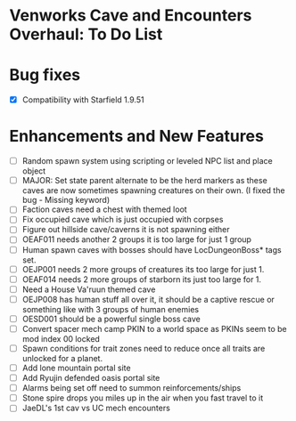 # Venworks Cave and Encounters Overhaul: To Do List

# Bug fixes
- [X] Compatibility with Starfield 1.9.51

# Enhancements and New Features
- [ ] Random spawn system using scripting or leveled NPC list and place object
- [ ] MAJOR: Set state parent alternate to be the herd markers as these caves are now sometimes spawning creatures on their own. (I fixed the bug - Missing keyword)
- [ ] Faction caves need a chest with themed loot
- [ ] Fix occupied cave which is just occupied with corpses
- [ ] Figure out hillside cave/caverns it is not spawning either
- [ ] OEAF011 needs another 2 groups it is too large for just 1 group
- [ ] Human spawn caves with bosses should have LocDungeonBoss* tags set.
- [ ] OEJP001 needs 2 more groups of creatures its too large for just 1.
- [ ] OEAF014 needs 2 more groups of starborn its just too large for 1.
- [ ] Need a House Va'ruun themed cave
- [ ] OEJP008 has human stuff all over it, it should be a captive rescue or something like with 3 groups of human enemies
- [ ] OESD001 should be a powerful single boss cave
- [ ] Convert spacer mech camp PKIN to a world space as PKINs seem to be mod index 00 locked
- [ ] Spawn conditions for trait zones need to reduce once all traits are unlocked for a planet.
- [ ] Add lone mountain portal site
- [ ] Add Ryujin defended oasis portal site 
- [ ] Alarms being set off need to summon reinforcements/ships
- [ ] Stone spire drops you miles up in the air when you fast travel to it
- [ ] JaeDL's 1st cav vs UC mech encounters
